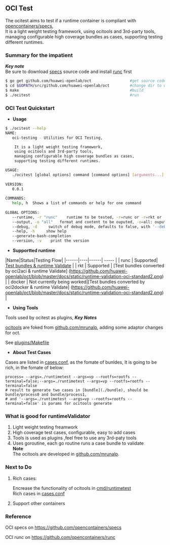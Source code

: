 ## OCI Test        
      
The ocitest aims to test if a runtime container is compliant with [opencontainers/specs](https://github.com/opencontainers/specs),     
It is a light weight testing framework, using ocitools and 3rd-party tools, managing configurable high coverage bundles as cases, supporting testing different runtimes.     


### Summary for the impatient      
***Key note***           
Be sure to download [specs](htttps://github.com/opencontainers/specs) source code and install [runc](https://github.com/opencontainers/runc) first     

``` bash   
$ go get github.com/huawei-openlab/oct                 #get source code       
$ cd $GOPATH/src/github.com/huawei-openlab/oct         #change dir to workspace 
$ make                                                 #build      
$ ./ocitest                                            #run     
```     
      

### OCI Test Quickstart       
       
- **Usage**      
       
``` sh      
$ ./ocitest --help
NAME:
   oci-testing - Utilities for OCI Testing,

    It is a light weight testing framework,
    using ocitools and 3rd-party tools, 
    managing configurable high coverage bundles as cases, 
    supporting testing different runtimes.

USAGE:
   ./ocitest [global options] command [command options] [arguments...]
   
VERSION:
   0.0.1
   
COMMANDS:
   help, h	Shows a list of commands or help for one command
   
GLOBAL OPTIONS:
   --runtime, -r "runc"    runtime to be tested, -r=runc or -r=rkt or -r=docker     
   --output, -o "all"   format and content to be ouputed, -o=all: ouput sucessful details and statics, -o=err-only: ouput failure details and statics           
   --debug, -d     switch of debug mode, defaults to false, with '--debug' to enable debug mode     
   --help, -h     show help     
   --generate-bash-completion           
   --version, -v    print the version     
```    
      
- **Supportted runtime**     
      
|Name|Status|Testing Flow|
|------|----|------| ----- |
| runc | Supported| [Test bundles & runtime Validate](https://github.com/huawei-openlab/oct/blob/master/docs/static/runtime-validation-oci-standard.png) |
| rkt | Supported | [Test bundles converted by oci2aci & runtime Validate] (https://github.com/huawei-openlab/oct/blob/master/docs/static/runtime-validation-oci-standard2.png) |
| docker | Not currently being worked|[Test bundles converted by oci2docker & runtime Validate] (https://github.com/huawei-openlab/oct/blob/master/docs/static/runtime-validation-oci-standard2.png) |
      
- **Using Tools**        

Tools used by ocitest as plugins,
***Key Notes***        

[ocitools](github.com/zenlinTechnofreak/ocitools) are foked from [github.com/mrunalp](github.com/mrunalp/ocitools), adding some adaptor changes for oct.   

See [plugins/Makefile](./plugins/Makefile)     

- **About Test Cases**        

Cases are listed in [cases.conf](./cases.conf), as the fomate of bunldes, It is going to be rich, in the fomate of below: 
    
```   
process= --args=./runtimetest --args=vp --rootfs=rootfs --terminal=false;--args=./runtimetest --args=vp --rootfs=rootfs --terminal=false     
# result to generate two cases in [bundle](./bundle), should be bundle/process0 and bundle/process1,        
# and '--args=./runtimetest --args=vp --rootfs=rootfs --terminal=false' is params for ocitools generate   

```

### What is good for runtimeValidator       
1. Light weight testing freamwork      
2. High coverage test cases, configurable, easy to add cases
3. Tools is used as plugins ,feel free to use any 3rd-paty tools        
4. Uses goroutine, each go routine runs a case bundle to validate   
**Note**     
The ocitools are developed in [github.com/mrunalp](github.com/mrunalp/ocitools).  

### Next to Do 

1. Rich cases:        

   Encrease the functionality of ocitools in [cmd/runtimetest](https://github.com/zenlinTechnofreak/ocitools/tree/master/cmd/runtimetest)   
   Rich cases in [cases.conf](./cases.conf)    

2. Support other containers

### Reference
OCI specs on https://github.com/opencontainers/specs   

OCI runc on https://github.com/opencontainers/runc
